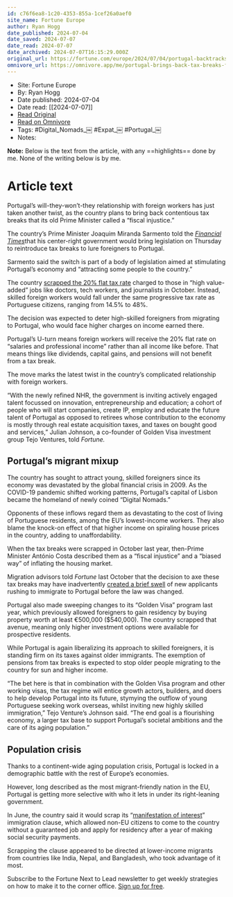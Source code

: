 ```yaml
---
id: c76f6ea8-1c20-4353-855a-1cef26a0aef0
site_name: Fortune Europe
author: Ryan Hogg
date_published: 2024-07-04
date_saved: 2024-07-07
date_read: 2024-07-07
date_archived: 2024-07-07T16:15:29.000Z
original_url: https://fortune.com/europe/2024/07/04/portugal-backtracks-hostility-digital-nomads-tax-breaks-skilled-foreigners-return/
omnivore_url: https://omnivore.app/me/portugal-brings-back-tax-breaks-for-foreigners-in-bid-to-woo-dig-1908df968fe
---
```


 - Site: Fortune Europe
 - By: Ryan Hogg
 - Date published: 2024-07-04
 - Date read: [[2024-07-07]]
 - [Read Original](https://fortune.com/europe/2024/07/04/portugal-backtracks-hostility-digital-nomads-tax-breaks-skilled-foreigners-return/)
 - [Read on Omnivore](https://omnivore.app/me/portugal-brings-back-tax-breaks-for-foreigners-in-bid-to-woo-dig-1908df968fe)
 - Tags:  #Digital_Nomads_￼  #Expat_￼  #Portugal_￼ 
 - Notes: 

**Note:** Below is the text from the article, with any ==highlights== done by me. None of the writing below is by me.

# Article text
Portugal’s will-they-won’t-they relationship with foreign workers has just taken another twist, as the country plans to bring back contentious tax breaks that its old Prime Minister called a “fiscal injustice.”

The country’s Prime Minister Joaquim Miranda Sarmento told the [_Financial Times_](https://www.ft.com/content/5ea5c082-b32c-403d-8462-cd471a997c21)that his center-right government would bring legislation on Thursday to reintroduce tax breaks to lure foreigners to Portugal.

Sarmento said the switch is part of a body of legislation aimed at stimulating Portugal’s economy and “attracting some people to the country.” 

The country [scrapped the 20% flat tax rate](https://fortune.com/europe/2023/10/03/portugal-less-friendly-digital-nomads-country-plans-end-foreign-tax-breaks-antonio-costa/) charged to those in “high value-added” jobs like doctors, tech workers, and journalists in October. Instead, skilled foreign workers would fall under the same progressive tax rate as Portuguese citizens, ranging from 14.5% to 48%.

The decision was expected to deter high-skilled foreigners from migrating to Portugal, who would face higher charges on income earned there. 

Portugal’s U-turn means foreign workers will receive the 20% flat rate on “salaries and professional income” rather than all income like before. That means things like dividends, capital gains, and pensions will not benefit from a tax break. 

The move marks the latest twist in the country’s complicated relationship with foreign workers. 

“With the newly refined NHR, the government is inviting actively engaged talent focussed on innovation, entrepreneurship and education; a cohort of people who will start companies, create IP, employ and educate the future talent of Portugal as opposed to retirees whose contribution to the economy is mostly through real estate acquisition taxes, and taxes on bought good and services,” Julian Johnson, a co-founder of Golden Visa investment group Tejo Ventures, told _Fortune._

## Portugal’s migrant mixup

The country has sought to attract young, skilled foreigners since its economy was devastated by the global financial crisis in 2009\. As the COVID-19 pandemic shifted working patterns, Portugal’s capital of Lisbon became the homeland of newly coined “Digital Nomads.”

Opponents of these inflows regard them as devastating to the cost of living of Portuguese residents, among the EU’s lowest-income workers. They also blame the knock-on effect of that higher income on spiraling house prices in the country, adding to unaffordability. 

When the tax breaks were scrapped in October last year, then-Prime Minister António Costa described them as a “fiscal injustice” and a “biased way” of inflating the housing market.

Migration advisors told _Fortune_ last October that the decision to axe these tax breaks may have inadvertently [created a brief swell](https://fortune.com/europe/2023/10/14/portugal-tax-for-expats-changes-sparks-digital-nomads-rush/) of new applicants rushing to immigrate to Portugal before the law was changed. 

Portugal also made sweeping changes to its “Golden Visa” program last year, which previously allowed foreigners to gain residency by buying property worth at least €500,000 ($540,000). The country scrapped that avenue, meaning only higher investment options were available for prospective residents. 

While Portugal is again liberalizing its approach to skilled foreigners, it is standing firm on its taxes against older immigrants. The exemption of pensions from tax breaks is expected to stop older people migrating to the country for sun and higher income. 

“The bet here is that in combination with the Golden Visa program and other working visas, the tax regime will entice growth actors, builders, and doers to help develop Portugal into its future, stymying the outflow of young Portuguese seeking work overseas, whilst inviting new highly skilled immigration,” Tejo Venture’s Johnson said. “The end goal is a flourishing economy, a larger tax base to support Portugal’s societal ambitions and the care of its aging population.”

## Population crisis

Thanks to a continent-wide aging population crisis, Portugal is locked in a demographic battle with the rest of Europe’s economies. 

However, long described as the most migrant-friendly nation in the EU, Portugal is getting more selective with who it lets in under its right-leaning government.

In June, the country said it would scrap its “[manifestation of interest](https://fortune.com/europe/2024/06/04/portugal-digital-nomads-immigration-crackdown-manifestation-of-interest/)” immigration clause, which allowed non-EU citizens to come to the country without a guaranteed job and apply for residency after a year of making social security payments. 

Scrapping the clause appeared to be directed at lower-income migrants from countries like India, Nepal, and Bangladesh, who took advantage of it most.

Subscribe to the Fortune Next to Lead newsletter to get weekly strategies on how to make it to the corner office. [Sign up for free](https://fortune.com/newsletters/next-to-lead?&itm%5Fsource=fortune&itm%5Fmedium=article%5Ftout&itm%5Fcampaign=next%5Fto%5Flead).